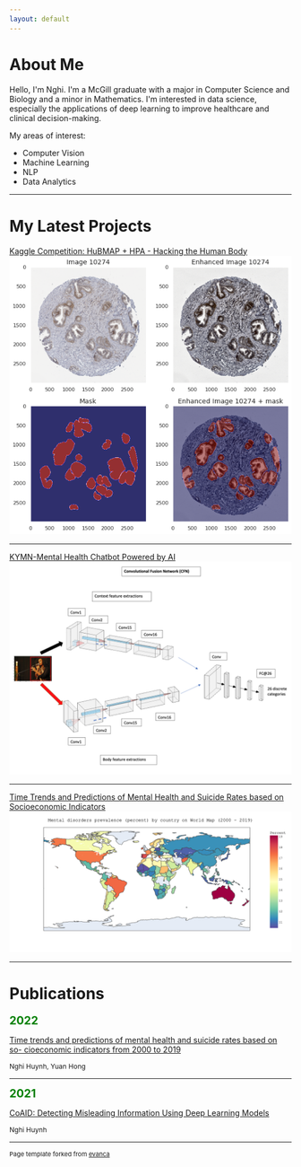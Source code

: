 ```yaml
---
layout: default
---
```


# About Me

Hello, I'm Nghi. I'm a McGill graduate with a major in Computer Science and Biology and a minor in Mathematics. I'm interested in data science, especially the applications of deep learning to improve healthcare and clinical decision-making.

My areas of interest:

* Computer Vision
* Machine Learning
* NLP
* Data Analytics

---

# My Latest Projects

[Kaggle Competition: HuBMAP + HPA - Hacking the Human Body](https://www.kaggle.com/code/nghihuynh/hubmap-hpa-exploratory-data-analysis)
<img src="images/img_hpa_info.png"/>

---

[KYMN-Mental Health Chatbot Powered by AI](https://github.com/nghi-huynh/mental_health_chatbot)
<img src="images/CFN_architecture.png"/>

---

[Time Trends and Predictions of Mental Health and Suicide Rates based on Socioeconomic Indicators](https://github.com/nghi-huynh/BigDataChallenge2022)
<img src="images/mental_prevalence_world_map.png"/>

---

# Publications

<span style="color:green;font-weight:700;font-size:20px">
    2022
</span>

[Time trends and predictions of mental health and suicide rates based on so- cioeconomic indicators from 2000 to 2019](https://journal.stemfellowship.org/doi/pdf/10.17975/sfj-2022-010)

<p style="font-size:12px">Nghi Huynh, Yuan Hong</p>

--- 

<span style="color:green;font-weight:700;font-size:20px">
    2021
</span>

[CoAID: Detecting Misleading Information Using Deep Learning Models](https://journal.stemfellowship.org/doi/pdf/10.17975/sfj-2021-003)

<p style="font-size:12px">Nghi Huynh</p>

---
<p style="font-size:11px">Page template forked from <a href="https://github.com/evanca/quick-portfolio">evanca</a></p>
<!-- Remove above link if you don't want to attibute -->
